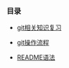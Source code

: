 ### 目录
 * [git相关知识复习](doc/git相关知识.md)

 * [git操作流程](doc/git操作流程.md)
 
 * [README语法](https://github.com/huangzijian888/README)
 